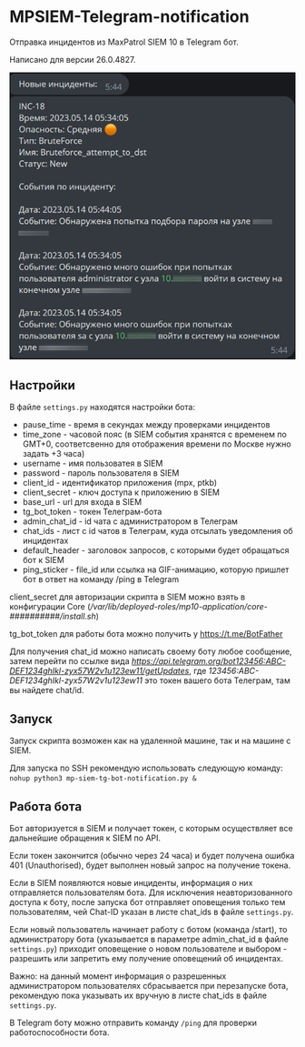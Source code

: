 # MPSIEM-Telegram-notification

Отправка инцидентов из MaxPatrol SIEM 10 в Telegram бот.

Написано для версии 26.0.4827.

![Скриншот из Telegram с примером работы бота](https://github.com/SanyaClaus/MPSIEM-Telegram-notification/blob/main/preview.png?raw=true)

## Настройки

В файле ```settings.py``` находятся настройки бота:

- pause_time - время в секундах между проверками инцидентов
- time_zone - часовой пояс (в SIEM события хранятся с временем по GMT+0, соответсвенно для отображения времени по Москве нужно задать +3 часа)
- username - имя пользоватея в SIEM
- password - пароль пользователя в SIEM
- client_id - идентификатор приложения (mpx, ptkb)
- client_secret - ключ доступа к приложению в SIEM
- base_url - url для входа в SIEM
- tg_bot_token - токен Телеграм-бота
- admin_chat_id - id чата с администратором в Телеграм
- chat_ids - лист с id чатов в Телеграм, куда отсылать уведомления об инцидентах
- default_header - заголовок запросов, с которыми будет обращаться бот к SIEM
- ping_sticker - file_id или ссылка на GIF-анимацию, которую пришлет бот в ответ на команду /ping в Telegram


client_secret для авторизации скрипта в SIEM можно взять в конфигурации Core (*/var/lib/deployed-roles/mp10-application/core-##########/install.sh*)

tg_bot_token для работы бота можно получить у https://t.me/BotFather

Для получения chat_id можно написать своему боту любое сообщение, затем перейти по ссылке вида *https://api.telegram.org/bot123456:ABC-DEF1234ghIkl-zyx57W2v1u123ew11/getUpdates*, где *123456:ABC-DEF1234ghIkl-zyx57W2v1u123ew11* это токен вашего бота Телеграм, там вы найдете chat/id.

## Запуск

Запуск скрипта возможен как на удаленной машине, так и на машине с SIEM.

Для запуска по SSH рекомендую использовать следующую команду: 
```nohup python3 mp-siem-tg-bot-notification.py &```

## Работа бота

Бот авторизуется в SIEM и получает токен, с которым осуществляет все дальнейшие обращения к SIEM по API.

Если токен закончится (обычно через 24 часа) и будет получена ошибка 401 (Unauthorised), будет выполнен новый запрос на получение токена.

Если в SIEM появляются новые инциденты, информация о них отправляется пользователям бота. Для исключения неавторизованного доступа к боту, после запуска бот отправляет оповещения только тем пользователям, чей Chat-ID  указан в листе chat_ids в файле ```settings.py```. 

Если новый пользователь начинает работу с ботом (команда /start), то администратору бота (указывается в параметре admin_chat_id в файле ```settings.py```) приходит оповещение о новом пользователе и выбором - разрешить или запретить ему получение оповещений об инцидентах.

Важно: на данный момент информация о разрешенных администратором пользователях сбрасывается при перезапуске бота, рекомендую пока указывать их вручную в листе chat_ids в файле ```settings.py```.

В Telegram боту можно отправить команду ```/ping``` для проверки работоспособности бота.
